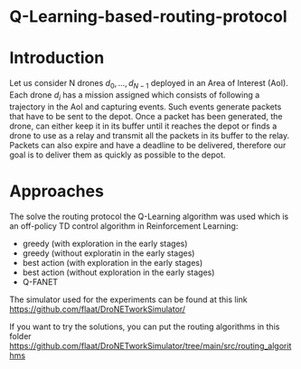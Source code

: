 # Q-Learning-based-routing-protocol

# Introduction
Let us consider N drones ${d_0, ..., d_{N−1}}$ deployed in an Area of Interest (AoI). Each drone $d_i$ has a
mission assigned which consists of following a trajectory in the AoI and capturing events. Such events
generate packets that have to be sent to the depot. Once a packet has been generated, the drone, can
either keep it in its buffer until it reaches the depot or finds a drone to use as a relay and transmit
all the packets in its buffer to the relay. Packets can also expire and have a deadline to be delivered,
therefore our goal is to deliver them as quickly as possible to the depot.

# Approaches

The solve the routing protocol the Q-Learning algorithm was used which is an off-policy TD control algorithm in Reinforcement Learning:
 - greedy (with exploration in the early stages)
 - greedy (without exploratin in the early stages)
 - best action (with exploration in the early stages)
 - best action (without exploration in the early stages)
 - Q-FANET 
 
The simulator used for the experiments can be found at this link https://github.com/flaat/DroNETworkSimulator/

If you want to try the solutions, you can put the routing algorithms in this folder https://github.com/flaat/DroNETworkSimulator/tree/main/src/routing_algorithms
 
